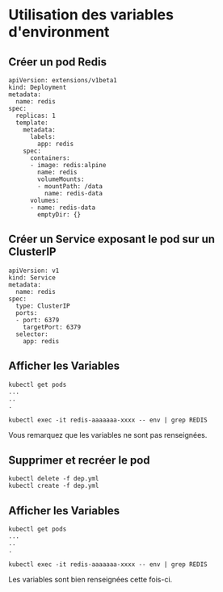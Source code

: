 # Utilisation des variables d'environment

## Créer un pod Redis

```
apiVersion: extensions/v1beta1
kind: Deployment
metadata:
  name: redis
spec:
  replicas: 1
  template:
    metadata:
      labels:
        app: redis
    spec:
      containers:
      - image: redis:alpine
        name: redis
        volumeMounts:
        - mountPath: /data
          name: redis-data
      volumes:
      - name: redis-data
        emptyDir: {}
```          

## Créer un Service exposant le pod sur un ClusterIP

```
apiVersion: v1
kind: Service
metadata:
  name: redis
spec:
  type: ClusterIP
  ports:
  - port: 6379
    targetPort: 6379
  selector:
    app: redis
```

## Afficher les Variables

```
kubectl get pods
...
..
.

kubectl exec -it redis-aaaaaaa-xxxx -- env | grep REDIS
```

Vous remarquez que les variables ne sont pas renseignées.

## Supprimer et recréer le pod

```
kubectl delete -f dep.yml
kubectl create -f dep.yml
```

## Afficher les Variables

```
kubectl get pods
...
..
.

kubectl exec -it redis-aaaaaaa-xxxx -- env | grep REDIS
```

Les variables sont bien renseignées cette fois-ci.
